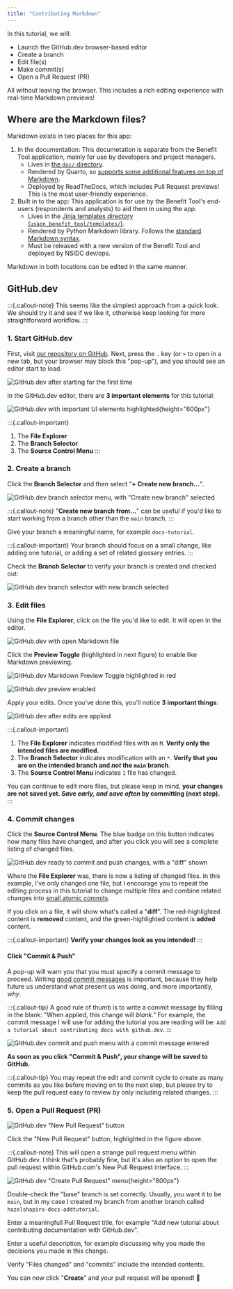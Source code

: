 ```yaml
---
title: "Contributing Markdown"
---
```


In this tutorial, we will:

* Launch the GitHub.dev browser-based editor
* Create a branch
* Edit file(s)
* Make commit(s)
* Open a Pull Request (PR)

All without leaving the browser. This includes a rich editing experience with real-time
Markdown previews!


## Where are the Markdown files?

Markdown exists in two places for this app:

1. In the documentation: This documetation is separate from the Benefit Tool
   application, mainly for use by developers and project managers.
   * Lives in
     [the `doc/` directory](https://github.com/nsidc/usaon-benefit-tool/tree/main/doc).
   * Rendered by Quarto, so
     [supports some additional features on top of Markdown](https://quarto.org/docs/authoring/markdown-basics.html).
   * Deployed by ReadTheDocs, which includes Pull Request previews! This is the most
     user-friendly experience.
2. Built in to the app: This application is for use by the Benefit Tool's end-users
   (respondents and analysts) to aid them in using the app.
   * Lives in the
   [Jinja templates directory (`usaon_benefit_tool/templates/`)](https://github.com/nsidc/usaon-benefit-tool/tree/main/usaon_benefit_tool/templates).
   * Rendered by Python Markdown library.
     Follows the
     [standard Markdown syntax](https://www.markdownguide.org/basic-syntax/).
   * Must be released with a new version of the Benefit Tool and deployed by NSIDC
     dev/ops.

Markdown in both locations can be edited in the same manner.


## GitHub.dev

:::{.callout-note}
This seems like the simplest approach from a quick look.
We should try it and see if we like it, otherwise keep looking for more straightforward workflow.
:::


### 1. Start GitHub.dev

First, visit [our repository on GitHub](https://github.com/nsidc/usaon-benefit-tool).
Next, press the `.` key (or `>` to open in a new tab, but your browser may block this
"pop-up"), and you should see an editor start to load.

![GitHub.dev after starting for the first time](/_assets/github-dev-fresh.png)

In the GitHub.dev editor, there are **3 important elements** for this tutorial:

![GitHub.dev with important UI elements highlighted](/_assets/github-dev-highlights.png){height="600px"}

:::{.callout-important}
1. The **File Explorer**
2. The **Branch Selector**
3. The **Source Control Menu**
:::


### 2. Create a branch

Click the **Branch Selector** and then select "**+ Create new branch...**".


![GitHub.dev branch selector menu, with "Create new branch" selected](/_assets/github-dev-create-branch.png)

:::{.callout-note}
"**Create new branch from...**" can be useful if you'd like to start working from a
branch other than the `main` branch.
:::

Give your branch a meaningful name, for example `docs-tutorial`.

:::{.callout-important}
Your branch should focus on a small change, like adding one tutorial, or adding a set of
related glossary entries.
:::

Check the **Branch Selector** to verify your branch is created and checked out:

![GitHub.dev branch selector with new branch selected](/_assets/github-dev-branch-selector-updated.png)


### 3. Edit files

Using the **File Explorer**, click on the file you'd like to edit. It will open in the
editor.

![GitHub.dev with open Markdown file](/_assets/github-dev-open-markdown.png)

Click the **Preview Toggle** (highlighted in next figure) to enable like Markdown
previewing.

![GitHub.dev **Markdown Preview Toggle** highlighted in red](/_assets/github-dev-markdown-preview-toggle.png)

![GitHub.dev preview enabled](/_assets/github-dev-markdown-preview.png)

Apply your edits. Once you've done this, you'll notice **3 important things**:

![GitHub.dev after edits are applied](/_assets/github-dev-after-edit.png)

:::{.callout-important}
1. The **File Explorer** indicates modified files with an `M`. **Verify only the
   intended files are modified.**
2. The **Branch Selector** indicates modification with an `*`. **Verify that you are on
   the intended branch and _not_ the `main` branch**.
3. The **Source Control Menu** indicates `1` file has changed.

You can continue to edit more files, but please keep in mind, **your changes are not
saved yet. _Save early, and save often_ by committing (next step).**
:::


### 4. Commit changes

Click the **Source Control Menu**. The blue badge on this button indicates how many
files have changed, and after you click you will see a complete listing of changed
files.

![GitHub.dev ready to commit and push changes, with a "diff" shown](/_assets/github-dev-ready-to-commit-and-push.png)

Where the **File Explorer** was, there is now a listing of changed files. In this
example, I've only changed one file, but I encourage you to repeat the editing process
in this tutorial to change multiple files and combine related changes into
[small atomic commits](https://www.aleksandrhovhannisyan.com/blog/atomic-git-commits/).

If you click on a file, it will show what's called a "**diff**". The red-highlighted content
is **removed** content, and the green-highlighted content is **added** content.

:::{.callout-important}
**Verify your changes look as you intended!**
:::


#### Click "Commit & Push"

A pop-up will warn you that you must specify a commit message to proceed. Writing
[good commit messages](https://cbea.ms/git-commit/) is important, because they help
future us understand what present us was doing, and more importantly, _why_.

:::{.callout-tip}
A good rule of thumb is to write a commit message by filling in the blank: "When
applied, this change will _blank_." For example, the commit message I will use for
adding the tutorial you are reading will be: `Add a tutorial about contributing docs
with github.dev`.
:::

![GitHub.dev commit and push menu with a commit message entered](/_assets/github-dev-commit-message.png)

**As soon as you click "Commit & Push", your change will be saved to GitHub.**

:::{.callout-tip}
You may repeat the edit and commit cycle to create as many commits as you like before
moving on to the next step, but please try to keep the pull request easy to review by
only including related changes.
:::


### 5. Open a Pull Request (PR)

![GitHub.dev "New Pull Request" button](/_assets/github-dev-new-pr-button.png)

Click the "New Pull Request" button, highlighted in the figure above.

:::{.callout-note}
This will open a strange pull request menu within GitHub.dev. I think that's probably
fine, but it's also an option to open the pull request within GitHub.com's New Pull
Request interface.
:::

![GitHub.dev "Create Pull Request" menu](/_assets/github-dev-create-pr.png){height="800px"}

Double-check the "base" branch is set correctly. Usually, you want it to be `main`, but
in my case I created my branch from another branch called
`hazelshapiro-docs-addtutorial`.

Enter a meaningfull Pull Request title, for example "Add new tutorial about contributing
documentation with GitHub.dev".

Enter a useful description, for example discussing why you made the decisions you made
in this change.

Verify "Files changed" and "commits" include the intended contents.

You can now click "**Create**" and your pull request will be opened! :tada:
